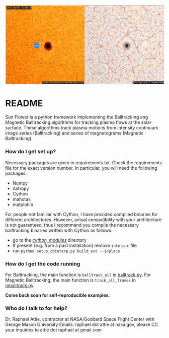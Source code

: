 ![picture](figures/Flow_map_paraview.png)
# README #

Sun Flower is a python framework implementing the Balltracking ang Magnetic Balltracking algorithms for tracking plasma flows at the solar surface.
These algorithms track plasma motions from intensity continuum image series (Balltracking) and series of magnetograms (Magnetic Balltracking).

### How do I get set up? ###

Necessary packages are given in requirements.txt. Check the requirements file for the exact version number. 
In particular, you will need the following packages: 

- Numpy
- Astropy
- Cython
- mahotas
- matplotlib

For people not familiar with Cython, I have provided compiled binaries for different architectures. 
However, actual compatibility with your architecture is not guaranteed, thus I recommend 
you compile the necessary balltracking binaries written with Cython as follows:

- go to the *[cython_modules](https://github.com/raphael-attie/sunflower/blob/master/balltracking/balltrack.py)* directory
- If present (e.g. from a past installation) remove ``interp.c`` file
- run ``python setup_cbinterp.py build_ext --inplace`` 

### How do I get the code running
For Balltracking, the main function is `balltrack_all` in [balltrack.py](https://github.com/raphael-attie/sunflower/blob/master/balltracking/balltrack.py). 
For Magnetic Balltracking, the main function is `track_all_frames` in [mballtrack.py](https://github.com/raphael-attie/sunflower/blob/master/balltracking/balltrack.py).

**Come back soon for self-reproducible examples.** 


### Who do I talk to for help? ###

Dr. Raphael Attie, contractor at NASA/Goddard Space Flight Center with George Mason University
Emails: raphael dot attie at nasa.gov, please CC your inquiries to attie dot raphael at gmail.com

